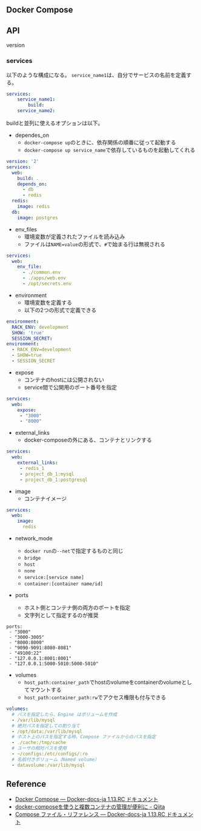## Docker Compose

## API
version

### services
以下のような構成になる。
`service_name1`は、自分でサービスの名前を定義する。

```yaml
services:
    service_name1:
        build:
    service_name2:
```

buildと並列に使えるオプションは以下。

* dependes_on
    * `docker-compose up`のときに、依存関係の順番に従って起動する
    * `docker-compose up service_name`で依存しているものを起動してくれる

```yaml
version: '2'
services:
  web:
    build: .
    depends_on:
      - db
      - redis
  redis:
    image: redis
  db:
    image: postgres
```

* env_files
    * 環境変数が定義されたファイルを読み込み
    * ファイルは`NAME=value`の形式で、`#`で始まる行は無視される

```yaml
services:
  web:
    env_file:
      - ./common.env
      - ./apps/web.env
      - /opt/secrets.env
```

* environment
    * 環境変数を定義する
    * 以下の2つの形式で定義できる

```yaml
environment:
  RACK_ENV: development
  SHOW: 'true'
  SESSION_SECRET:
environment:
  - RACK_ENV=development
  - SHOW=true
  - SESSION_SECRET
```

* expose
    * コンテナのhostには公開されない
    * service間で公開用のポート番号を指定

```yaml
services:
  web:
    expose:
     - "3000"
     - "8000"
```

* external_links
    * docker-composeの外にある、コンテナとリンクする

```yaml
services:
  web:
    external_links:
     - redis_1
     - project_db_1:mysql
     - project_db_1:postgresql
```

* image
    * コンテナイメージ

```yaml
services:
  web:
    image:
      redis
```

* network_mode
    * `docker run`の`--net`で指定するものと同じ
    * `bridge`
    * `host`
    * `none`
    * `service:[service name]`
    * `container:[container name/id]`

* ports
    * ホスト側とコンテナ側の両方のポートを指定
    * 文字列として指定するのが推奨

```
ports:
 - "3000"
 - "3000-3005"
 - "8000:8000"
 - "9090-9091:8080-8081"
 - "49100:22"
 - "127.0.0.1:8001:8001"
 - "127.0.0.1:5000-5010:5000-5010"
```

* volumes
    * `host_path:container_path`でhostのvolumeをcontainerのvolumeとしてマウントする
    * `host_path:container_path:rw`でアクセス権限も付与できる

```yaml
volumes:
  # パスを指定したら、Engine はボリュームを作成
  - /var/lib/mysql
  # 絶対パスを指定しての割り当て
  - /opt/data:/var/lib/mysql
  # ホスト上のパスを指定する時、Compose ファイルからのパスを指定
  - ./cache:/tmp/cache
  # ユーザの相対パスを使用
  - ~/configs:/etc/configs/:ro
  # 名前付きボリューム（Named volume）
  - datavolume:/var/lib/mysql
```

## Reference
* [Docker Compose — Docker-docs-ja 1.13.RC ドキュメント](http://docs.docker.jp/compose/toc.html)
* [docker-composeを使うと複数コンテナの管理が便利に - Qiita](http://qiita.com/y_hokkey/items/d51e69c6ff4015e85fce)
* [Compose ファイル・リファレンス — Docker-docs-ja 1.13.RC ドキュメント](http://docs.docker.jp/compose/compose-file.html)
